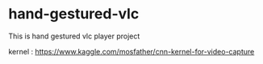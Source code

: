 # hand-gestured-vlc
This is hand gestured vlc player project

kernel  : https://www.kaggle.com/mosfather/cnn-kernel-for-video-capture


